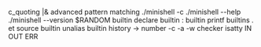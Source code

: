 c_quoting
|&
advanced pattern matching
./minishell -c
./minishell --help
./minishell --version
$RANDOM
builtin declare
builtin :
builtin printf
builtins . et source
builtin unalias
builtin history -> number -c -a -w
checker isatty IN OUT ERR
